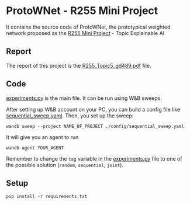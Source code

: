 # ProtoWNet - R255 Mini Project

It contains the source code of ProtoWNet, the prototypical weighted network proposed as the [R255 Mini Project](https://www.cl.cam.ac.uk/teaching/2223/R255/) - Topic Explainable AI

## Report 

The report of this project is the [R255_Topic5_gd489.pdf](R255_Topic5_gd489.pdf) file.

## Code

[experiments.py](./experiments/experiments.py) is the main file.
It can be run using W&B sweeps. 

After setting up W&B account on your PC, you can build a config file like [sequential_sweep.yaml](./experiments/config/sequential_sweep.yaml).
Then, you set up the sweep:

```
wandb sweep --project NAME_OF_PROJECT ./config/sequential_sweep.yaml
```

It will give you an agent to run

```
wandb agent YOUR_AGENT
```

Remember to change the ```tag``` variable in the [experiments.py](./experiments/experiments.py) file to one of the possible solution (```random```, ```sequential```, ```joint```).

## Setup

```
pip install -r requirements.txt
```
